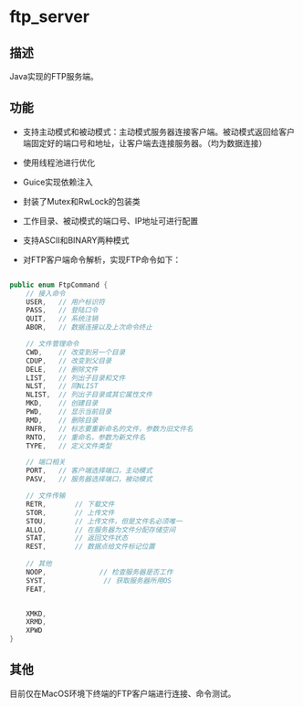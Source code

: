 # ftp_server

## 描述

Java实现的FTP服务端。

## 功能

* 支持主动模式和被动模式：主动模式服务器连接客户端。被动模式返回给客户端固定好的端口号和地址，让客户端去连接服务器。（均为数据连接）

* 使用线程池进行优化

* Guice实现依赖注入

* 封装了Mutex和RwLock的包装类

* 工作目录、被动模式的端口号、IP地址可进行配置

* 支持ASCII和BINARY两种模式


* 对FTP客户端命令解析，实现FTP命令如下：

```java

public enum FtpCommand {
    // 接入命令
    USER,   // 用户标识符
    PASS,   // 登陆口令
    QUIT,   // 系统注销
    ABOR,   // 数据连接以及上次命令终止

    // 文件管理命令
    CWD,    // 改变到另一个目录
    CDUP,   // 改变到父目录
    DELE,   // 删除文件
    LIST,   // 列出子目录和文件
    NLST,   // 同NLIST
    NLIST,  // 列出子目录或其它属性文件
    MKD,    // 创建目录
    PWD,    // 显示当前目录
    RMD,    // 删除目录
    RNFR,   // 标志要重新命名的文件，参数为旧文件名
    RNTO,   // 重命名，参数为新文件名
    TYPE,   // 定义文件类型

    // 端口相关
    PORT,   // 客户端选择端口，主动模式
    PASV,   // 服务器选择端口，被动模式

    // 文件传输
    RETR,       // 下载文件
    STOR,       // 上传文件
    STOU,       // 上传文件，但是文件名必须唯一
    ALLO,       // 在服务器为文件分配存储空间
    STAT,       // 返回文件状态
    REST,       // 数据点给文件标记位置
    
    // 其他
    NOOP,             // 检查服务器是否工作
    SYST,              // 获取服务器所用OS
    FEAT,


    XMKD,
    XRMD,
    XPWD
}
```

## 其他

目前仅在MacOS环境下终端的FTP客户端进行连接、命令测试。